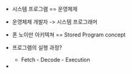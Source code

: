 - 시스템 프로그램 == 운영체제
- 운영체제 개발자 -> 시스템 프로그래머

- 폰 노이만 아키텍쳐 == Stored Program concept

- 프로그램의 실행 과정?
	- Fetch - Decode - Execution

- 